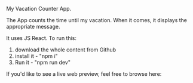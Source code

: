 My Vacation Counter App.

The App counts the time until my vacation. When it comes, it displays the appropriate message.

It uses JS React. To run this:
1. download the whole content from Github
2. install it - "npm i"
3. Run it - "npm run dev"

If you'd like to see a live web preview, feel free to browse here:

